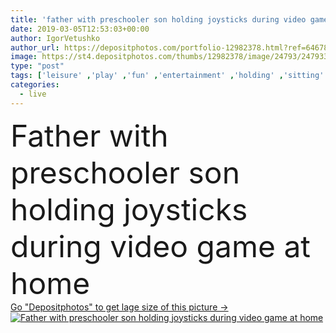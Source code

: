 ```yaml
---
title: 'father with preschooler son holding joysticks during video game at home'
date: 2019-03-05T12:53:03+00:00
author: IgorVetushko
author_url: https://depositphotos.com/portfolio-12982378.html?ref=64678756
image: https://st4.depositphotos.com/thumbs/12982378/image/24793/247933308/api_thumb_450.jpg?forcejpeg=true
type: "post"
tags: ['leisure' ,'play' ,'fun' ,'entertainment' ,'holding' ,'sitting' ,'people' ,'cute' ,'caucasian' ,'child' ,'family' ,'male' ,'man' ,'boy' ,'childhood' ,'kid' ,'adorable' ,'home' ,'playing' ,'together' ,'togetherness' ,'preschooler' ,'indoors' ,'son' ,'handsome' ,'parent' ,'dad' ,'father' ,'gaming' ,'parenthood' ,'fatherhood' ,'daddy' ,'gamepads' ,'joysticks' ,'Living Room' ,'Video Game' ]
categories: 
  - live
---
```

<div aling="center">
            <font size="60"> Father with preschooler son holding joysticks during video game at home</font>   
</div>
<div>
    <a href='https://depositphotos.com/247933308/stock-photo-father-preschooler-son-holding-joysticks.html?ref=64678756' target=_blank > Go "Depositphotos" to get lage size of this picture ->
        <img href='https://depositphotos.com/247933308/stock-photo-father-preschooler-son-holding-joysticks.html?ref=64678756' src='https://st4.depositphotos.com/12982378/24793/i/950/depositphotos_247933308-stock-photo-father-preschooler-son-holding-joysticks.jpg?forcejpeg=true' alt='Father with preschooler son holding joysticks during video game at home' >
    </a>
</div>
